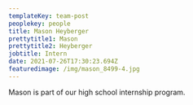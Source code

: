 ```yaml
---
templateKey: team-post
peoplekey: people
title: Mason Heyberger
prettytitle1: Mason
prettytitle2: Heyberger
jobtitle: Intern
date: 2021-07-26T17:30:23.694Z
featuredimage: /img/mason_8499-4.jpg
---
```

Mason is part of our high school internship program.